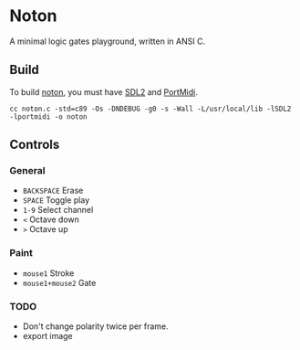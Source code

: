 # Noton

A minimal logic gates playground, written in ANSI C.

## Build

To build [noton](https://wiki.xxiivv.com/noton), you must have [SDL2](https://wiki.libsdl.org/) and [PortMidi](http://portmedia.sourceforge.net/portmidi/).

```
cc noton.c -std=c89 -Os -DNDEBUG -g0 -s -Wall -L/usr/local/lib -lSDL2 -lportmidi -o noton
```

## Controls

### General

- `BACKSPACE` Erase
- `SPACE` Toggle play
- `1-9` Select channel
- `<` Octave down
- `>` Octave up

### Paint

- `mouse1` Stroke
- `mouse1+mouse2` Gate

### TODO

- Don't change polarity twice per frame.
- export image
